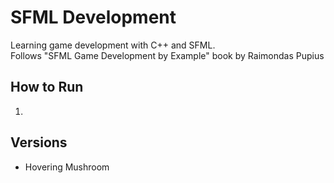 # SFML Development  
Learning game development with C++ and SFML.  
Follows "SFML Game Development by Example" book by Raimondas Pupius

## How to Run  
1.  

## Versions  
- Hovering Mushroom  
